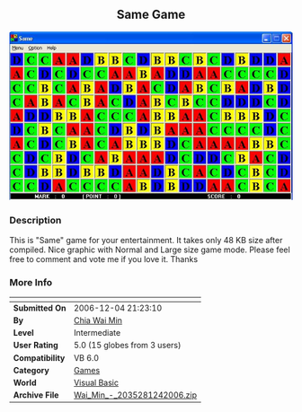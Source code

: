 ﻿<div align="center">

## Same Game

<img src="PIC200612493315687.JPG">
</div>

### Description

This is "Same" game for your entertainment. It takes only 48 KB size after compiled. Nice graphic with Normal and Large size game mode. Please feel free to comment and vote me if you love it. Thanks
 
### More Info
 


<span>             |<span>
---                |---
**Submitted On**   |2006-12-04 21:23:10
**By**             |[Chia Wai Min](https://github.com/Planet-Source-Code/PSCIndex/blob/master/ByAuthor/chia-wai-min.md)
**Level**          |Intermediate
**User Rating**    |5.0 (15 globes from 3 users)
**Compatibility**  |VB 6\.0
**Category**       |[Games](https://github.com/Planet-Source-Code/PSCIndex/blob/master/ByCategory/games__1-38.md)
**World**          |[Visual Basic](https://github.com/Planet-Source-Code/PSCIndex/blob/master/ByWorld/visual-basic.md)
**Archive File**   |[Wai\_Min\_\-\_2035281242006\.zip](https://github.com/Planet-Source-Code/chia-wai-min-same-game__1-67279/archive/master.zip)








